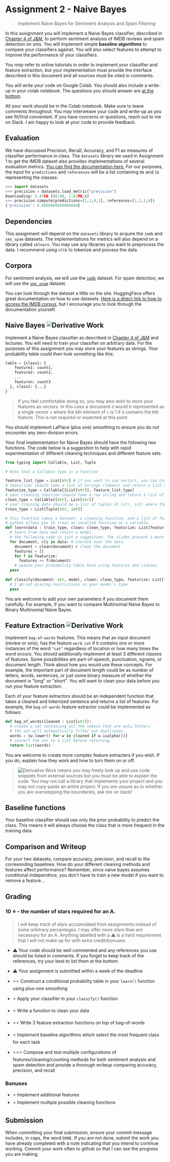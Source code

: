 # Assignment 2 - Naive Bayes
> Implement Naive Bayes for Sentiment Analysis and Spam Filtering

In this assignment you will implement a Naive Bayes classifier, described in [Chapter 4 of J&M](https://web.stanford.edu/~jurafsky/slp3/4.pdf), to perform sentiment analysis of IMDB reviews and spam detection on sms. You will implement simple **baseline algorithms** to compare your classifiers against. You will also select features to attempt to improve the performance of your classifiers.

You *may* refer to online tutorials in order to implement your classifier and feature extraction, but your implementation must provide the interface described in this document and all sources must be cited in comments.

You will write your code on Google Colab. You should also include a write-up in your colab notebook. The questions you should answer are [at the bottom](#Comparison-and-Writeup).

All your work should be in the Colab notebook. Make sure to leave comments throughout. You may interweave your code and write-up as you see fit/find convenient. If you have concerns or questions, reach out to me on Slack. I am happy to look at your code to provide feedback.

## Evaluation

We have discussed Precision, Recall, Accuracy, and F1 as measures of classifier performance in class. The `datasets` library we used in Assignment 1 to get the IMDB dataset also provides implementations of several evaluation metrics. [You can find the documentation here.](https://huggingface.co/docs/datasets/using_metrics.html) For our purposes, the input for `predictions` and `references` will be a list containing `0`s and `1`s representing the classes:

```python
>>> import datasets
>>> precision = datasets.load_metric("precision")
Downloading: 5.47kB [00:00, 1.81MB/s]
>>> precision.compute(predictions=[1,1,0,1], references=[1,1,1,0])
{'precision': 0.6666666666666666}
```

## Dependencies

This assignment will depend on the `datasets` library to acquire the `imdb` and `sms_spam` datasets. The implementations for metrics will also depend on a library called `sklearn`. You may use any libraries you want to preprocess the data. I recommend using `nltk` to tokenize and process the data.

## Corpora

For sentiment analysis, we will use the [`imdb`](https://huggingface.co/datasets/imdb) dataset. For spam detection, we will use the [`sms_spam`](https://huggingface.co/datasets/sms_spam) dataset.

You can look through the dataset a little on the site. HuggingFace offers great documentation on how to use datasets. [Here is a direct link to how to access the IMDB corpus](https://huggingface.co/docs/datasets/access.html), but I encourage you to look through the documentation yourself.

## Naive Bayes ![Derivative Work](https://img.shields.io/badge/DerivativeWork-%313A55.svg?)

Implement a Naive Bayes classifier as described in [Chapter 4 of J&M](https://web.stanford.edu/~jurafsky/slp3/4.pdf) and lectures. You will need to train your classifier on arbitrary data. For the purposes of this assignment you may store your features as strings. Your probability table could then look something like this:

```python
table = {class1: {
    feature1: count1,
    feature2: count2,
    ...
    featuren: count3
  }, class2: {...}
}
```
> If you feel comfortable doing so, you may also wish to store your features as vectors. In this case a document `d` would b represented as a single vector `v` where the kth element of `v` is 1 if `d` contains the kth feature. This is not required or expected at this point.

You should implement LaPlace (plus one) smoothing to ensure you do not encounter any zero-division errors.

Your final implementation for Naive Bayes should have the following two functions. The code below is a _suggestion_ to help with rapid experimentation of different cleaning techniques and different feature sets.

```python
from typing import Callable, List, Tuple

# Note that a Callable type is a function

feature_list_type = List[str] # if you want to use vectors, you can change this type
# featurizer should take a list of strings (tokens) and return a list of features
featurize_type = Callable[[List[str]], feature_list_type]
# your cleaning function should take a raw string and return a list of strings (tokens)
clean_type = Callable[[str], List[str]]
# your training data should be a list of tuples of (str, int) where the int is the class of the document
train_type = List[Tuple[str, int]]

# this function takes a dataset, a cleaning function, and a list of featurize extraction functions.
# python allows you to treat an uncalled function as a variable.
def learn(data : train_type, clean: clean_type, featurize: List[featurize_type]):
  # learn from data and return a model
  # the following code is just a suggestion. The slides present a more efficient approach.
  for document, cls in data: # iterate over the data
    document = clean(document) # clean the document
    features = []
    for f in featurize:
      features += f(document)
    # update your probability table here using features and classes
  pass
  
def classify(document: str, model, clean: clean_type, featurize: List[featurize_type]):
  # I am not placing restrictions on your model's type
  pass
```

You are welcome to add your own parameters if you document them carefully. For example, if you want to compare Multinomial Naive Bayes to Binary Multinomial Naive Bayes.

## Feature Extraction ![Derivative Work](https://img.shields.io/badge/DerivativeWork-%313A55.svg?)

Implement `bag-of-words` features. This means that an input document (review or sms), has the feature `word_cat` if it contains one or more instances of the word `"cat"` regardless of location or how many times the word occurs. You should additionally implement at least 3 different classes of features. Some possibilities are part-of-speech, punctuation, ngrams, or document length. Think about how you would use these concepts. For example, the important part of document length could be as number of letters, words, sentences, or just some binary measure of whether the document is "long" or "short". You will want to clean your data before you run your feature extraction.

Each of your feature extractors should be an independent function that takes a cleaned and tokenized sentence and returns a list of features. For example, the `bag-of-words` feature extractor could be implemented as follows:

```python
def bag_of_words(cleaned : List[str]):
  # create a set containing all the tokens that are only letters
  # the set will automatically filter out duplicates
  words = {w.lower() for w in cleaned if w.isalpha()]}
  # convert the set to a list before returning.
  return list(words)
```

You are welcome to create more complex feature extracters if you wish. If you do, explain how they work and how to turn them on or off.

> ![Derivative Work](https://img.shields.io/badge/DerivativeWork-%313A55.svg?) means you may freely look up and use code snippets from external sources but you must be able to explain the code. You may not call a library that implements your project and you may not copy-paste an entire project. If you are unsure as to whether you are overstepping the boundaries, ask me on slack!

## Baseline functions

Your baseline classifier should use only the prior probability to predict the class. This means it will always choose the class that is more frequent in the training data.

## Comparison and Writeup

For your two datasets, compare accuracy, precision, and recall to the corresonding baselines. How do your different cleaning methods and features affect performance? Remember, since naive bayes assumes conditional independnce, you don't have to train a new model if you want to remove a feature...

## Grading 
### 10 ⭐️ - the number of stars required for an A.

> I will keep track of stars accumulated from assignments instead of some arbitrary percentages. I may offer more stars than are necessary for an A. Anything labelled with a ⚠️ is a hard requirement that I will not make up for with extra credit/bonuses.

- ⚠️ Your code should be well commented and any references you use should be listed in comments. If you forget to keep track of the references, try your best to list them at the bottom.
- ⚠️ Your assignment is submitted within a week of the deadline

- ⭐️⭐️ Construct a conditional probability table in your `learn()` function using plus-one smoothing
- ⭐️ Apply your classifier in your `classify()` function
- ⭐️ Write a function to clean your data
- ⭐️⭐️ Write 3 feature extraction functions on top of bag-of-words
- ⭐️ Implement baseline algorithms which select the most frequent class for each task
- ⭐️⭐️⭐️ Compose and test multiple configurations of features/cleaning/counting methods for both sentiment analysis and spam detection and provide a thorough writeup comparing accuracy, precision, and recall

### Bonuses
- ⭐️ Implement additional features
- ⭐️ Implement multiple possible cleaning functions

## Submission
When committing your final submission, ensure your commit message includes, in caps, the word `DONE`. If you are not done, submit the work you have already completed with a note indicating that you intend to continue working. Commit your work often to github so that I can see the progress you are making. 
